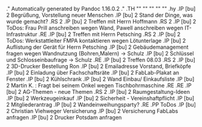 .\" Automatically generated by Pandoc 1.16.0.2
.\"
.TH "" "" "" "" ""
.hy
.IP \[bu] 2
Begrüßung, Vorstellung neuer Menschen
.IP \[bu] 2
Stand der Dinge, was wurde gemacht?
.RS 2
.IP \[bu] 2
Treffen mit Herrn Hoffmann
.RS 2
.IP \[bu] 2
ToDos: Frau Prill anschreiben wegen Wand, Pawell anschreiben wegen
IT\-Infrastruktur
.RE
.IP \[bu] 2
Treffen mit Herrn Petsching
.RS 2
.IP \[bu] 2
ToDos: Werkstattleiter FMPA kontaktieren wegen Lötunterlage
.IP \[bu] 2
Auflistung der Gerät für Herrn Petsching
.IP \[bu] 2
Gebäudemanagement fragen wegen Wandnutzung (Bohren,Malern) \-> Schulz
.IP \[bu] 2
Schlüssel und Schlosseinbaufrage \-> Schulz
.RE
.IP \[bu] 2
Treffen 08.03
.RS 2
.IP \[bu] 2
3D\-Drucker Bestellung Ron
.IP \[bu] 2
Emailadresse Vorstand, Briefköpfe
.IP \[bu] 2
Einladung über Fachschaftsräte
.IP \[bu] 2
FabLab\-Plakat an Fenster
.IP \[bu] 2
Kühlschrank
.IP \[bu] 2
Wand Einbau/ Einkaufsliste
.IP \[bu] 2
Martin K.
: Fragt bei seinem Onkel wegen Tischbohrmaschine
.RE
.RE
.IP \[bu] 2
AG\-Themen \- neue Themen
.RS 2
.IP \[bu] 2
Raumgestaltung\-Ideen
.IP \[bu] 2
Werkzeugeinkauf
.IP \[bu] 2
Sicherheit \- Vereinshaftpflicht
.IP \[bu] 2
Mitgliederantrag
.IP \[bu] 2
Wandeinweihungsparty?
.RE
.PP
ToDos
.IP \[bu] 2
Christian Viehweger Versicherung
.IP \[bu] 2
Versicherung FabLabs anfragen
.IP \[bu] 2
Drucker Potsdam anfragen
